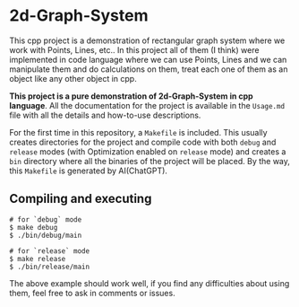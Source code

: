# 2d-Graph-System

This cpp project is a demonstration of rectangular graph system where we work
with Points, Lines, etc.. In this project all of them (I think) were
implemented in code language where we can use Points, Lines and we can
manipulate them and do calculations on them, treat each one of them as an
object like any other object in cpp.  

**This project is a pure demonstration of 2d-Graph-System in cpp language**.
All the documentation for the project is available in the `Usage.md` file with
all the details and how-to-use descriptions.  


For the first time in this repository, a `Makefile` is included. This usually
creates directories for the project and compile code with both `debug` and
`release` modes (with Optimization enabled on `release` mode) and creates a
`bin` directory where all the binaries of the project will be placed.
By the way, this `Makefile` is generated by AI(ChatGPT).  

## Compiling and executing
```terminal
# for `debug` mode
$ make debug
$ ./bin/debug/main

# for `release` mode
$ make release
$ ./bin/release/main
```

The above example should work well, if you find any difficulties about using
them, feel free to ask in comments or issues.  
